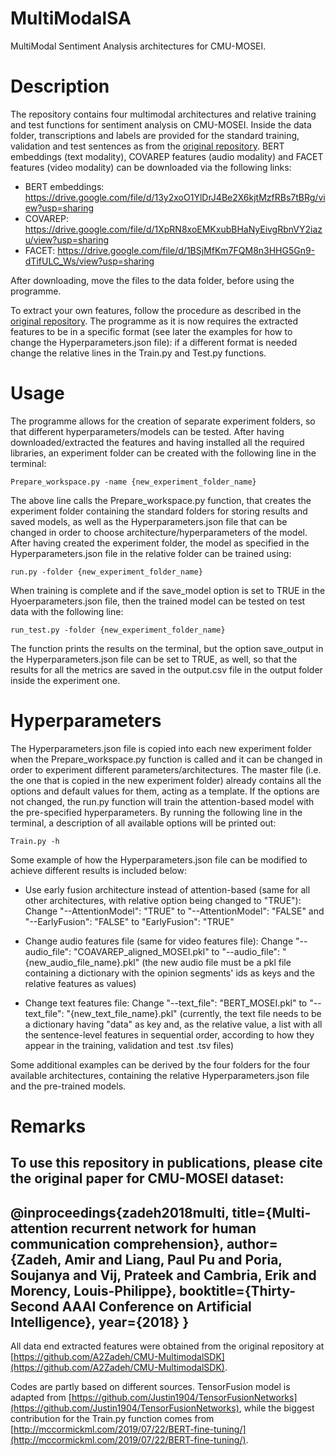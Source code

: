 # MultiModalSA
MultiModal Sentiment Analysis architectures for CMU-MOSEI.

# Description

The repository contains four multimodal architectures and relative training and test functions for sentiment analysis on CMU-MOSEI. Inside the data folder, transcriptions and labels are provided for the standard training, validation and test sentences as from the [original repository](https://github.com/A2Zadeh/CMU-MultimodalSDK/tree/master/mmsdk/mmdatasdk/dataset/standard_datasets/CMU_MOSEI). BERT embeddings (text modality), COVAREP features (audio modality) and FACET features (video modality) can be downloaded via the following links:

- BERT embeddings: https://drive.google.com/file/d/13y2xoO1YlDrJ4Be2X6kjtMzfRBs7tBRg/view?usp=sharing
- COVAREP: https://drive.google.com/file/d/1XpRN8xoEMKxubBHaNyEivgRbnVY2iazu/view?usp=sharing
- FACET: https://drive.google.com/file/d/1BSjMfKm7FQM8n3HHG5Gn9-dTifULC_Ws/view?usp=sharing

After downloading, move the files to the data folder, before using the programme.

To extract your own features, follow the procedure as described in the [original repository](https://github.com/A2Zadeh/CMU-MultimodalSDK). The programme as it is now requires the extracted features to be in a specific format (see later the examples for how to change the Hyperparameters.json file): if a different format is needed change the relative lines in the Train.py and Test.py functions.

# Usage

The programme allows for the creation of separate experiment folders, so that different hyperparameters/models can be tested. After having downloaded/extracted the features and having installed all the required libraries, an experiment folder can be created with the following line in the terminal:
```
Prepare_workspace.py -name {new_experiment_folder_name}
```
The above line calls the Prepare_workspace.py function, that creates the experiment folder containing the standard folders for storing results and saved models, as well as the Hyperparameters.json file that can be changed in order to choose architecture/hyperparameters of the model.
After having created the experiment folder, the model as specified in the Hyperparameters.json file in the relative folder can be trained using:
```
run.py -folder {new_experiment_folder_name}
```
When training is complete and if the save_model option is set to TRUE in the Hyoerparameters.json file, then the trained model can be tested on test data with the following line:
```
run_test.py -folder {new_experiment_folder_name}
```
The function prints the results on the terminal, but the option save_output in the Hyperparameters.json file can be set to TRUE, as well, so that the results for all the metrics are saved in the output.csv file in the output folder inside the experiment one.

# Hyperparameters
The Hyperparameters.json file is copied into each new experiment folder when the Prepare_workspace.py function is called and it can be changed in order to experiment different parameters/architectures. The master file (i.e. the one that is copied in the new experiment folder) already contains all the options and default values for them, acting as a template. If the options are not changed, the run.py function will train the attention-based model with the pre-specified hyperparameters. By running the following line in the terminal, a description of all available options will be printed out:
```
Train.py -h
```
Some example of how the Hyperparameters.json file can be modified to achieve different results is included below:

- Use early fusion architecture instead of attention-based (same for all other architectures, with relative option being changed to "TRUE"): Change "--AttentionModel": "TRUE" to "--AttentionModel": "FALSE" and "--EarlyFusion": "FALSE" to "EarlyFusion": "TRUE"

- Change audio features file (same for video features file): Change "--audio_file": "COAVAREP_aligned_MOSEI.pkl" to "--audio_file": "{new_audio_file_name}.pkl" (the new audio file must be a pkl file containing a dictionary with the opinion segments' ids as keys and the relative features as values)

- Change text features file: Change "--text_file": "BERT_MOSEI.pkl" to "--text_file": "{new_text_file_name}.pkl" (currently, the text file needs to be a dictionary having "data" as key and, as the relative value, a list with all the sentence-level features in sequential order, according to how they appear in the training, validation and test .tsv files)

Some additional examples can be derived by the four folders for the four available architectures, containing the relative Hyperparameters.json file and the pre-trained models.

# Remarks
To use this repository in publications, please cite the original paper for CMU-MOSEI dataset:
---
@inproceedings{zadeh2018multi,
  title={Multi-attention recurrent network for human communication comprehension},
  author={Zadeh, Amir and Liang, Paul Pu and Poria, Soujanya and Vij, Prateek and Cambria, Erik and Morency, Louis-Philippe},
  booktitle={Thirty-Second AAAI Conference on Artificial Intelligence},
  year={2018}
}
---
All data end extracted features were obtained from the original repository at [https://github.com/A2Zadeh/CMU-MultimodalSDK](https://github.com/A2Zadeh/CMU-MultimodalSDK).

Codes are partly based on different sources. TensorFusion model is adapted from [https://github.com/Justin1904/TensorFusionNetworks](https://github.com/Justin1904/TensorFusionNetworks), while the biggest contribution for the Train.py function comes from [http://mccormickml.com/2019/07/22/BERT-fine-tuning/](http://mccormickml.com/2019/07/22/BERT-fine-tuning/).
